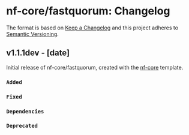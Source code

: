 # nf-core/fastquorum: Changelog

The format is based on [Keep a Changelog](https://keepachangelog.com/en/1.0.0/)
and this project adheres to [Semantic Versioning](https://semver.org/spec/v2.0.0.html).

## v1.1.1dev - [date]

Initial release of nf-core/fastquorum, created with the [nf-core](https://nf-co.re/) template.

### `Added`

### `Fixed`

### `Dependencies`

### `Deprecated`
